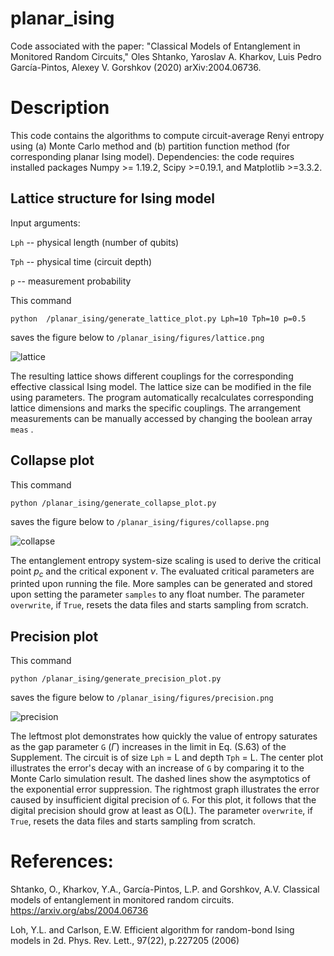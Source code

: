 # planar_ising
Code associated with the paper: "Classical Models of Entanglement in Monitored Random Circuits," Oles Shtanko, Yaroslav A. Kharkov, Luis Pedro García-Pintos, Alexey V. Gorshkov (2020) arXiv:2004.06736.

# Description

This code contains the algorithms to compute circuit-average Renyi entropy using (a) Monte Carlo method and (b) partition function method (for corresponding planar Ising model). Dependencies: the code requires installed packages Numpy >= 1.19.2, Scipy >=0.19.1, and Matplotlib >=3.3.2.

## Lattice structure for Ising model

Input arguments:

 ```Lph```  -- physical length (number of qubits) 
 
 ```Tph```  -- physical time (circuit depth)
 
 ```p```     --  measurement probability 
 
 
This command

```python  /planar_ising/generate_lattice_plot.py Lph=10 Tph=10 p=0.5```

saves the figure below to ```/planar_ising/figures/lattice.png```


![lattice](https://user-images.githubusercontent.com/35434445/100168282-f5436300-2e8e-11eb-8a9e-394e57539748.png)

The resulting lattice shows different couplings for the corresponding effective classical Ising model. The lattice size can be modified in the file using parameters. The program automatically recalculates corresponding lattice dimensions and marks the specific couplings. The arrangement measurements can be manually accessed by changing the boolean array ```meas``` .

## Collapse plot

This command 

```python /planar_ising/generate_collapse_plot.py```

saves the figure below to ```/planar_ising/figures/collapse.png```

![collapse](https://user-images.githubusercontent.com/35434445/100168407-2fad0000-2e8f-11eb-9eaa-f7ba5dc3fb8e.png)

The entanglement entropy system-size scaling is used to derive the critical point $p_c$ and the critical exponent $\nu$. The evaluated critical parameters are printed upon running the file. More samples can be generated and stored upon setting the parameter ```samples``` to any float number. The parameter ```overwrite```, if ```True```, resets the data files and starts sampling from scratch.

## Precision plot

This command 

```python /planar_ising/generate_precision_plot.py```

saves the figure below to ```/planar_ising/figures/precision.png```

![precision](https://user-images.githubusercontent.com/35434445/100168588-8c101f80-2e8f-11eb-8008-7b8c80f2cb4b.png)

The leftmost plot demonstrates how quickly the value of entropy saturates as the gap parameter ```G``` ($\Gamma$) increases in the limit in Eq. (S.63) of the Supplement. The circuit is of size ```Lph``` = L and depth ```Tph``` = L. The center plot illustrates the error's decay with an increase of ```G``` by comparing it to the Monte Carlo simulation result. The dashed lines show the asymptotics of the exponential error suppression. The rightmost graph illustrates the error caused by insufficient digital precision of ```G```. For this plot, it follows that the digital precision should grow at least as O(L). The parameter ```overwrite```, if ```True```, resets the data files and starts sampling from scratch.

# References:

Shtanko, O., Kharkov, Y.A., García-Pintos, L.P. and Gorshkov, A.V. Classical models of entanglement in monitored random circuits. https://arxiv.org/abs/2004.06736

Loh, Y.L. and Carlson, E.W. Efficient algorithm for random-bond Ising models in 2d. Phys. Rev. Lett., 97(22), p.227205 (2006)

